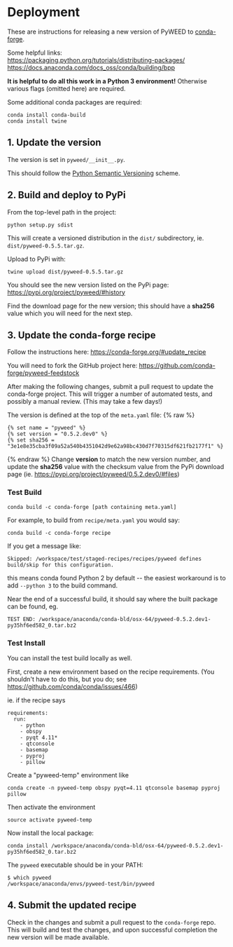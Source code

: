 # Deployment

These are instructions for releasing a new version of PyWEED to [conda-forge](https://conda-forge.org/).

Some helpful links:  
https://packaging.python.org/tutorials/distributing-packages/  
https://docs.anaconda.com/docs_oss/conda/building/bpp

__It is helpful to do all this work in a Python 3 environment!__ Otherwise various flags (omitted here) are required.

Some additional conda packages are required:

```
conda install conda-build
conda install twine
```

## 1. Update the version

The version is set in `pyweed/__init__.py`.

This should follow the 
[Python Semantic Versioning](https://packaging.python.org/tutorials/distributing-packages/#semantic-versioning-preferred)
scheme.

## 2. Build and deploy to PyPi

From the top-level path in the project:

```
python setup.py sdist
```

This will create a versioned distribution in the `dist/` subdirectory, ie. `dist/pyweed-0.5.5.tar.gz`.

Upload to PyPi with:

```
twine upload dist/pyweed-0.5.5.tar.gz
```

You should see the new version listed on the PyPi page: https://pypi.org/project/pyweed/#history

Find the download page for the new version; this should have a __sha256__ value which you will need for the next step.

## 3. Update the conda-forge recipe

Follow the instructions here: https://conda-forge.org/#update_recipe

You will need to fork the GitHub project here: https://github.com/conda-forge/pyweed-feedstock

After making the following changes, submit a pull request to update the conda-forge project. This will trigger
a number of automated tests, and possibly a manual review. (This may take a few days!)

The version is defined at the top of the `meta.yaml` file:
{% raw %}

```
{% set name = "pyweed" %}
{% set version = "0.5.2.dev0" %}
{% set sha256 = "3e1e8e35cba3f09a52a540b4351042d9e62a98bc430d7f70315df621fb2177f1" %}
```

{% endraw %}
Change __version__ to match the new version number, and
update the __sha256__ value with the checksum value from the PyPi download page 
(ie. https://pypi.org/project/pyweed/0.5.2.dev0/#files)

### Test Build

```
conda build -c conda-forge [path containing meta.yaml]
```

For example, to build from `recipe/meta.yaml` you would say:

```
conda build -c conda-forge recipe
```

If you get a message like:

```
Skipped: /workspace/test/staged-recipes/recipes/pyweed defines build/skip for this configuration.
```

this means conda found Python 2 by default -- the easiest workaround is to add `--python 3` to the build command.

Near the end of a successful build, it should say where the built package can be found, eg.

    TEST END: /workspace/anaconda/conda-bld/osx-64/pyweed-0.5.2.dev1-py35hf6ed582_0.tar.bz2

### Test Install

You can install the test build locally as well.

First, create a new environment based on the recipe requirements. 
(You shouldn't have to do this, but you do; see https://github.com/conda/conda/issues/466)

ie. if the recipe says

```
requirements:
  run:
    - python
    - obspy
    - pyqt 4.11*
    - qtconsole
    - basemap
    - pyproj
    - pillow
```

Create a "pyweed-temp" environment like

```
conda create -n pyweed-temp obspy pyqt=4.11 qtconsole basemap pyproj pillow
```

Then activate the environment

```
source activate pyweed-temp
```

Now install the local package:

```
conda install /workspace/anaconda/conda-bld/osx-64/pyweed-0.5.2.dev1-py35hf6ed582_0.tar.bz2
```

The `pyweed` executable should be in your PATH:

```
$ which pyweed
/workspace/anaconda/envs/pyweed-test/bin/pyweed
```

## 4. Submit the updated recipe

Check in the changes and submit a pull request to the `conda-forge` repo. This will build and test the changes, 
and upon successful completion the new version will be made available.
